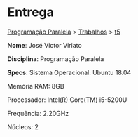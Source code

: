 # Entrega
[Programação Paralela](https://github.com/jviriato/elc139-2019a) > [Trabalhos](trabalhos) > [t5](/trabalhos/t5)

**Nome**: José Victor Viriato

**Disciplina**: Programação Paralela

**Specs**:
Sistema Operacional: Ubuntu 18.04

Memória RAM: 8GB

Processador: Intel(R) Core(TM) i5-5200U

Frequência: 2.20GHz

Núcleos: 2


